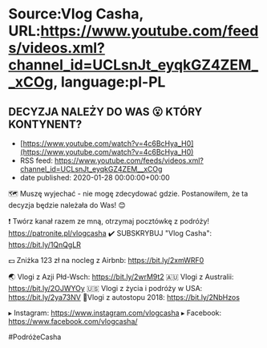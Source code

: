 # Source:Vlog Casha, URL:https://www.youtube.com/feeds/videos.xml?channel_id=UCLsnJt_eyqkGZ4ZEM__xCOg, language:pl-PL

## DECYZJA NALEŻY DO WAS 😮 KTÓRY KONTYNENT?
 - [https://www.youtube.com/watch?v=4c6BcHya_H0](https://www.youtube.com/watch?v=4c6BcHya_H0)
 - RSS feed: https://www.youtube.com/feeds/videos.xml?channel_id=UCLsnJt_eyqkGZ4ZEM__xCOg
 - date published: 2020-01-28 00:00:00+00:00

🗺️ Muszę wyjechać - nie mogę zdecydować gdzie. Postanowiłem, że ta decyzja będzie należała do Was! 😊

❗ Twórz kanał razem ze mną, otrzymaj pocztówkę z podróży! 
https://patronite.pl/vlogcasha
✔️ SUBSKRYBUJ "Vlog Casha": https://bit.ly/1QnQgLR

💵 Zniżka 123 zł na nocleg z Airbnb: https://bit.ly/2xmWRF0

🌏 Vlogi z Azji Płd-Wsch: https://bit.ly/2wrM9t2
🇦🇺 Vlogi z Australii: https://bit.ly/2OJWYOy
🇺🇸 Vlogi z życia i podróży w USA: https://bit.ly/2ya73NV
🚙Vlogi z autostopu 2018: https://bit.ly/2NbHzos

▸ Instagram: https://www.instagram.com/vlogcasha
▸ Facebook: https://www.facebook.com/vlogcasha/




#PodróżeCasha

